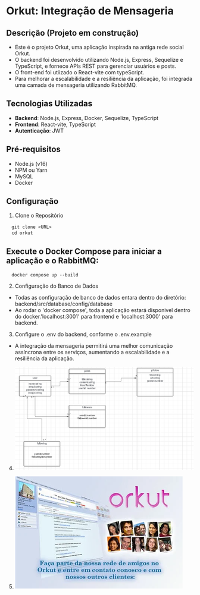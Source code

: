 # Orkut: Integração de Mensageria

## Descrição (Projeto em construção)

- Este é o projeto Orkut, uma aplicação inspirada na antiga rede social Orkut. 
- O backend foi desenvolvido utilizando Node.js, Express, Sequelize e TypeScript, e fornece APIs REST para gerenciar usuários e posts.
- O front-end foi utiizado o React-vite com typeScript.
- Para melhorar a escalabilidade e a resiliência da aplicação, foi integrada uma camada de mensageria utilizando RabbitMQ.

## Tecnologias Utilizadas

- **Backend**: Node.js, Express, Docker, Sequelize, TypeScript
- **Frontend**: React-vite, TypeScript
- **Autenticação**: JWT

## Pré-requisitos

- Node.js (v16)
- NPM ou Yarn
- MySQL
- Docker

## Configuração

1. Clone o Repositório

```shell
  git clone <URL>
  cd orkut
```

## Execute o Docker Compose para iniciar a aplicação e o RabbitMQ:

```shell
  docker compose up --build
```
2. Configuração do Banco de Dados
- Todas as configuração de banco de dados entara dentro do diretório: backend/src/database/config/database
- Ao rodar o 'docker compose', toda a aplicação estará disponivel dentro do docker.'localhost:3001' para frontend e 
'localhost:3000' para backend.

3. Configure o .env do backend,  conforme o .env.example

- A integração da mensageria permitirá uma melhor comunicação assíncrona entre os serviços, aumentando a escalabilidade e a resiliência da aplicação.

4. ![schema-db](frontend/src/assets/orkut.png)

5. ![orkut](frontend/src/assets/orkut1.webp)